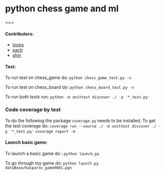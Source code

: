 # python chess game and ml

===

#### Contributors:

* [loops](https://github.com/juan-restrepop/)
* [pach](https://github.com/rodfr/)
* [shin](https://github.com/santiaago/)


#### Test:

To run test on chess_game do: `python chess_game_test.py -v`

To run test on chess_board do: `python chess_board_test.py -v`

To run *both tests* run:
    `python -m unittest discover ./ -p '*_test.py'` 

### Code coverage by test
To do the following the package `coverage.py` needs to be installed.
To get the test coverage do:
    `coverage run --source ./ -m unittest discover ./ -p '*_test.py'`
    `coverage report -m`

#### Launch basic game:

To launch a basic game do : `python launch.py`

To go through toy game do: `python launch.py dataBase/Kasparov_game0001.pgn`
